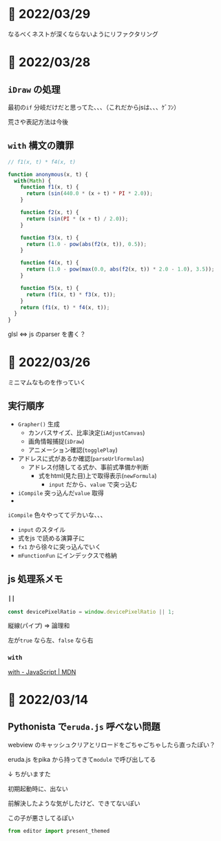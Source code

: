 # 📝 2022/03/29

なるべくネストが深くならないようにリファクタリング




# 📝 2022/03/28

## `iDraw` の処理


最初の`if` 分岐だけだと思ってた、、、（これだからjsは、、、ｹﾞﾌﾝ）


荒さや表記方法は今後


## `with` 構文の贖罪

``` .js
// f1(x, t) * f4(x, t)

function anonymous(x, t) {
  with(Math) {
    function f1(x, t) {
      return (sin(440.0 * (x + t) * PI * 2.0));
    }

    function f2(x, t) {
      return (sin(PI * (x + t) / 2.0));
    }

    function f3(x, t) {
      return (1.0 - pow(abs(f2(x, t)), 0.5));
    }

    function f4(x, t) {
      return (1.0 - pow(max(0.0, abs(f2(x, t)) * 2.0 - 1.0), 3.5));
    }

    function f5(x, t) {
      return (f1(x, t) * f3(x, t));
    }
    return (f1(x, t) * f4(x, t));
  }
}
```


glsl <=> js のparser を書く？

# 📝 2022/03/26

ミニマムなものを作っていく


## 実行順序

- `Grapher()` 生成
  - カンバスサイズ、比率決定(`iAdjustCanvas`)
  - 画角情報捕捉(`iDraw`)
  - アニメーション確認(`togglePlay`)
- アドレスに式があるか確認(`parseUrlFormulas`)
  - アドレス付随してる式か、事前式準備か判断
    - 式をhtml(見た目)上で取得表示(`newFormula`)
      - `input` だから、`value` で突っ込む
- `iCompile` 突っ込んだ`value` 取得
- 

`iCompile` 色々やっててデカいな、、、
- `input` のスタイル
- 式をjs で読める演算子に
- `fx1` から徐々に突っ込んでいく
- `mFunctionFun` にインデックスで格納



## js 処理系メモ

### `||`

``` .js
const devicePixelRatio = window.devicePixelRatio || 1;
```

縦線(パイプ) => 論理和


左が`true` なら左、`false` なら右


### `with`

[with - JavaScript | MDN](https://developer.mozilla.org/ja/docs/Web/JavaScript/Reference/Statements/with)






# 📝 2022/03/14

## Pythonista で`eruda.js` 呼べない問題


webview のキャッシュクリアとリロードをごちゃごちゃしたら直ったぽい？


eruda.js をpika から持ってきて`module` で呼び出してる

↓ ちがいますた


初期起動時に、出ない


前解決したような気がしたけど、できてないぽい


この子が悪さしてるぽい

``` .py
from editor import present_themed
```


